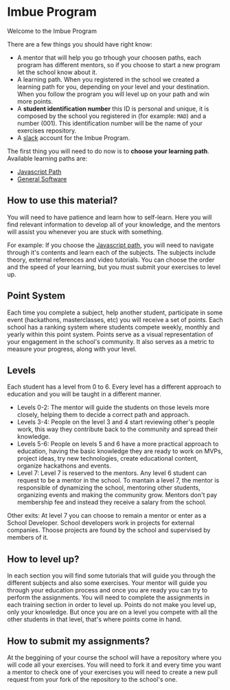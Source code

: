 # Imbue Program

Welcome to the Imbue Program

There are a few things you should have right know:
- A mentor that will help you go trhough your choosen paths, each program has different mentors, so if you choose to start a new program let the school know about it.
- A learning path. When you registered in the school we created a learning path for you, depending on your level and your destination. When you follow the program you will level up on your path and win more points.
- A **student identification number** this ID is personal and unique, it is composed by the school you registered in (for example: `MAD`) and a number (001).
This identification number will be the name of your exercises repository.
- A [slack](https://imbueprogram.slack.com) account for the Imbue Program.

The first thing you will need to do now is to **choose your learning path**.
Available learning paths are:
- [Javascript Path](program/frontend/README.md)
- [General Software](program/software/README.md)

## How to use this material?

You will need to have patience and learn how to self-learn. Here you will find relevant information to develop all of your knowledge, and the mentors will assist you whenever you are stuck with something. 

For example: If you choose the [Javascript path](program/frontend/README.md), you will need to navigate through it's contents and learn each of the subjects.
The subjects include theory, external references and video tutorials. 
You can choose the order and the speed of your learning, but you must submit your exercises to level up.


## Point System

Each time you complete a subject, help another student, participate in some event (hackathons, masterclasses, etc) you will receive a set of points. Each school has a ranking system where students compete weekly, monthly and yearly within this point system. Points serve as a visual representation of your engagement in the school's community. It also serves as a metric to measure your progress, along with your level.

## Levels

Each student has a level from 0 to 6. Every level has a different approach to education and you will be taught in a different manner. 
- Levels 0-2: The mentor will guide the students on those levels more closely, helping them to decide a correct path and approach. 
- Levels 3-4: People on the level 3 and 4 start reviewing other's people work, this way they contribute back to the community and spread their knowledge.
- Levels 5-6: People on levels 5 and 6 have a more practical approach to education, having the basic knowledge they are ready to work on MVPs, project ideas, try new technologies, create educational content, organize hackathons and events.
- Level 7: Level 7 is reserved to the mentors. Any level 6 student can request to be a mentor in the school. To mantain a level 7, the mentor is responsible of dynamizing the school, mentoring other students, organizing events and making the community grow. Mentors don't pay membership fee and instead they receive a salary from the school. 

Other exits: At level 7 you can choose to remain a mentor or enter as a School Developer. School developers work in projects for external companies. Thoose projects are found by the school and supervised by members of it.


## How to level up?
In each section you will find some tutorials that will guide you through the different subjects and also some exercises.  Your mentor will guide you through your education process and once you are ready you can try to perform the assignments. You will need to complete the assignments in each training section in order to level up. 
Points do not make you level up, only your knowledge. But once you are on a level you compete with all the other students in that level, that's where points come in hand.

## How to submit my assignments? 

At the beggining of your course the school will have a repository where you will code all your exercises. You will need to fork it and every time you want a mentor to check one of your exercises you will need to create a new pull request from your fork of the repository to the school's one.

